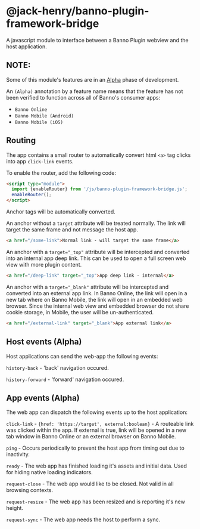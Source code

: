 # @jack-henry/banno-plugin-framework-bridge

A javascript module to interface between a Banno Plugin webview and the host application.

## NOTE:

Some of this module's features are in an [Alpha](https://en.wikipedia.org/wiki/Software_release_life_cycle#Alpha) phase of development.

An `(Alpha)` annotation by a feature name means that the feature has not been verified to function across all of Banno's consumer apps:
- `Banno Online`
- `Banno Mobile (Android)`
- `Banno Mobile (iOS)`

## Routing

The app contains a small router to automatically convert html `<a>` tag clicks into app `click-link` events.

To enable the router, add the following code:

```html
<script type="module">
  import {enableRouter} from '/js/banno-plugin-framework-bridge.js';
  enableRouter();
</script>
```

Anchor tags will be automatically converted.

An anchor without a `target` attribute will be treated normally. The link will target the same frame and not message the host app.
```html
<a href="/some-link">Normal link - will target the same frame</a>
```

An anchor with a `target="_top"` attribute will be intercepted and converted into an internal app deep link. This can be used to open a full screen web view with more plugin content.
```html
<a href="/deep-link" target="_top">App deep link - internal</a>
```

An anchor with a `target="_blank"` attribute will be intercepted and converted into an external app link. In Banno Online, the link will open in a new tab where on Banno Mobile, the link will open in an embedded web browser. Since the internal web view and embedded browser do not share cookie storage, in Mobile, the user will be un-authenticated.
```html
<a href="/external-link" target="_blank">App external link</a>
```

## Host events (Alpha)

Host applications can send the web-app the following events:

`history-back` - 'back' navigation occured.

`history-forward` - 'forward' navigation occured.

## App events (Alpha)

The web app can dispatch the following events up to the host application:

`click-link` - `{href: 'https://target', external:boolean}` - A routeable link was clicked within the app. If external is true, link will be opened in a new tab window in Banno Online or an external browser on Banno Mobile.

`ping` - Occurs periodically to prevent the host app from timing out due to inactivity.

`ready` - The web app has finished loading it's assets and initial data. Used for hiding native loading indicators.

`request-close` - The web app would like to be closed. Not valid in all browsing contexts.

`request-resize` - The web app has been resized and is reporting it's new height.

`request-sync` - The web app needs the host to perform a sync.
